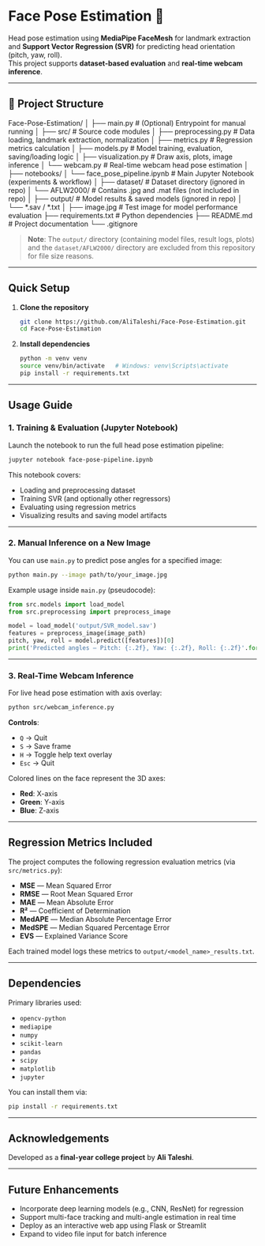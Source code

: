 # Face Pose Estimation 🎯

Head pose estimation using **MediaPipe FaceMesh** for landmark extraction and **Support Vector Regression (SVR)** for predicting head orientation (pitch, yaw, roll).  
This project supports **dataset-based evaluation** and **real-time webcam inference**.

---

## 📂 Project Structure

Face-Pose-Estimation/
│
├── main.py # (Optional) Entrypoint for manual running
│
├── src/ # Source code modules
│ ├── preprocessing.py # Data loading, landmark extraction, normalization
│ ├── metrics.py # Regression metrics calculation
│ ├── models.py # Model training, evaluation, saving/loading logic
│ ├── visualization.py # Draw axis, plots, image inference
│ └── webcam.py # Real-time webcam head pose estimation
│
├── notebooks/
│ └── face_pose_pipeline.ipynb # Main Jupyter Notebook (experiments & workflow)
│
├── dataset/ # Dataset directory (ignored in repo)
│ └── AFLW2000/ # Contains .jpg and .mat files (not included in repo)
│
├── output/ # Model results & saved models (ignored in repo)
│ └── *.sav / *.txt
│
├── image.jpg # Test image for model performance evaluation
├── requirements.txt # Python dependencies
├── README.md # Project documentation
└── .gitignore

> **Note**: The `output/` directory (containing model files, result logs, plots) and the `dataset/AFLW2000/` directory are excluded from this repository for file size reasons.

---

##  Quick Setup

1. **Clone the repository**  
   ```bash
   git clone https://github.com/AliTaleshi/Face-Pose-Estimation.git
   cd Face-Pose-Estimation

2. **Install dependencies**  
   ```bash
   python -m venv venv
   source venv/bin/activate   # Windows: venv\Scripts\activate
   pip install -r requirements.txt

---

##  Usage Guide

### 1. Training & Evaluation (Jupyter Notebook)
Launch the notebook to run the full head pose estimation pipeline:
```bash
jupyter notebook face-pose-pipeline.ipynb
```
This notebook covers:
- Loading and preprocessing dataset
- Training SVR (and optionally other regressors)
- Evaluating using regression metrics
- Visualizing results and saving model artifacts

---

### 2. Manual Inference on a New Image
You can use `main.py` to predict pose angles for a specified image:
```bash
python main.py --image path/to/your_image.jpg
```

Example usage inside `main.py` (pseudocode):
```python
from src.models import load_model
from src.preprocessing import preprocess_image

model = load_model('output/SVR_model.sav')
features = preprocess_image(image_path)
pitch, yaw, roll = model.predict([features])[0]
print('Predicted angles — Pitch: {:.2f}, Yaw: {:.2f}, Roll: {:.2f}'.format(pitch, yaw, roll))
```

---

### 3. Real-Time Webcam Inference
For live head pose estimation with axis overlay:
```bash
python src/webcam_inference.py
```

**Controls**:
- `Q` → Quit  
- `S` → Save frame  
- `H` → Toggle help text overlay  
- `Esc` → Quit  

Colored lines on the face represent the 3D axes:
- **Red**: X-axis  
- **Green**: Y-axis  
- **Blue**: Z-axis  

---

##  Regression Metrics Included

The project computes the following regression evaluation metrics (via `src/metrics.py`):
- **MSE** — Mean Squared Error  
- **RMSE** — Root Mean Squared Error  
- **MAE** — Mean Absolute Error  
- **R²** — Coefficient of Determination  
- **MedAPE** — Median Absolute Percentage Error  
- **MedSPE** — Median Squared Percentage Error  
- **EVS** — Explained Variance Score  

Each trained model logs these metrics to `output/<model_name>_results.txt`.

---

##  Dependencies

Primary libraries used:
- `opencv-python`
- `mediapipe`
- `numpy`
- `scikit-learn`
- `pandas`
- `scipy`
- `matplotlib`
- `jupyter`

You can install them via:
```bash
pip install -r requirements.txt
```

---

##  Acknowledgements

Developed as a **final-year college project** by **Ali Taleshi**.

---

##  Future Enhancements

- Incorporate deep learning models (e.g., CNN, ResNet) for regression  
- Support multi-face tracking and multi-angle estimation in real time  
- Deploy as an interactive web app using Flask or Streamlit  
- Expand to video file input for batch inference  
